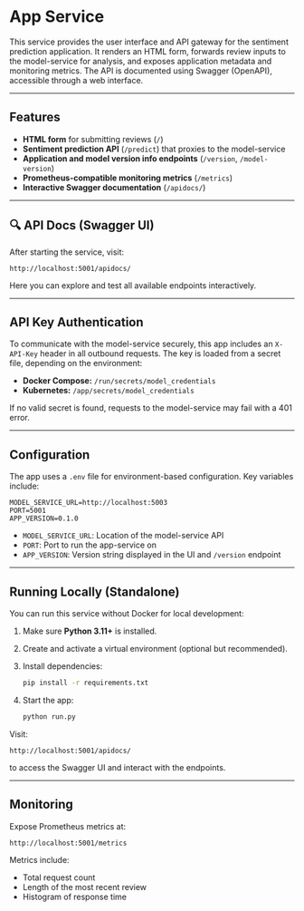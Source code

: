 # App Service

This service provides the user interface and API gateway for the sentiment prediction application. It renders an HTML form, forwards review inputs to the model-service for analysis, and exposes application metadata and monitoring metrics. The API is documented using Swagger (OpenAPI), accessible through a web interface.

---

## Features

- **HTML form** for submitting reviews (`/`)
- **Sentiment prediction API** (`/predict`) that proxies to the model-service
- **Application and model version info endpoints** (`/version`, `/model-version`)
- **Prometheus-compatible monitoring metrics** (`/metrics`)
- **Interactive Swagger documentation** (`/apidocs/`)

---

## 🔍 API Docs (Swagger UI)

After starting the service, visit:

```
http://localhost:5001/apidocs/
```

Here you can explore and test all available endpoints interactively.

---

## API Key Authentication

To communicate with the model-service securely, this app includes an `X-API-Key` header in all outbound requests. The key is loaded from a secret file, depending on the environment:

- **Docker Compose:** `/run/secrets/model_credentials`
- **Kubernetes:** `/app/secrets/model_credentials`

If no valid secret is found, requests to the model-service may fail with a 401 error.

---

## Configuration

The app uses a `.env` file for environment-based configuration. Key variables include:

```env
MODEL_SERVICE_URL=http://localhost:5003
PORT=5001
APP_VERSION=0.1.0
```

- `MODEL_SERVICE_URL`: Location of the model-service API  
- `PORT`: Port to run the app-service on  
- `APP_VERSION`: Version string displayed in the UI and `/version` endpoint

---

## Running Locally (Standalone)

You can run this service without Docker for local development:

1. Make sure **Python 3.11+** is installed.
2. Create and activate a virtual environment (optional but recommended).
3. Install dependencies:

   ```bash
   pip install -r requirements.txt
   ```

4. Start the app:

   ```bash
   python run.py
   ```

Visit:

```
http://localhost:5001/apidocs/
```

to access the Swagger UI and interact with the endpoints.

---

## Monitoring

Expose Prometheus metrics at:

```
http://localhost:5001/metrics
```

Metrics include:

- Total request count
- Length of the most recent review
- Histogram of response time


